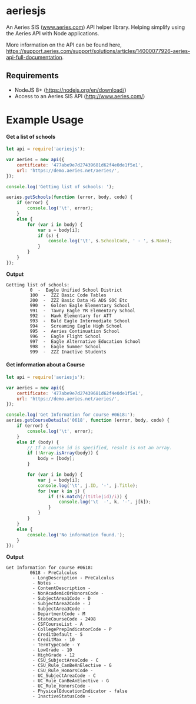 ﻿# aeriesjs
An Aeries SIS (www.aeries.com) API helper library. Helping simplify using the Aeries API with Node applications.

More information on the API can be found here, https://support.aeries.com/support/solutions/articles/14000077926-aeries-api-full-documentation.

## Requirements

* NodeJS 8+ (https://nodejs.org/en/download/)
* Access to an Aeries SIS API (http://www.aeries.com/)

# Example Usage

#### Get a list of schools
```js
let api = require('aeriesjs');

var aeries = new api({
    certificate: '477abe9e7d27439681d62f4e0de1f5e1',
    url: 'https://demo.aeries.net/aeries/',
});

console.log('Getting list of schools: ');

aeries.getSchools(function (error, body, code) {
    if (error) {
        console.log('\t', error);
    }
    else {
        for (var i in body) {
            var s = body[i];
            if (s) {
                console.log('\t', s.SchoolCode, ' - ', s.Name);
            }
        }
    }
});
```

**Output**

```
Getting list of schools:
         0  -  Eagle Unified School District
         100  -  ZZZ Basic Code Tables
         200  -  ZZZ Basic Data HS ADS SOC Etc
         990  -  Golden Eagle Elementary School
         991  -  Tawny Eagle YR Elementary School
         992  -  Hawk Elementary for ATT
         993  -  Bald Eagle Intermediate School
         994  -  Screaming Eagle High School
         995  -  Aeries Continuation School
         996  -  Eagle Flight School
         997  -  Eagle Alternative Education School
         998  -  Eagle Summer School
         999  -  ZZZ Inactive Students
```

#### Get information about a Course
```js
let api = require('aeriesjs');

var aeries = new api({
    certificate: '477abe9e7d27439681d62f4e0de1f5e1',
    url: 'https://demo.aeries.net/aeries/',
});

console.log('Get Information for course #0618:');
aeries.getCourseDetails('0618', function (error, body, code) {
    if (error) {
        console.log('\t', error);
    }
    else if (body) {
        // If a course id is specified, result is not an array.
        if (!Array.isArray(body)) {
            body = [body];
        }

        for (var i in body) {
            var j = body[i];
            console.log('\t', j.ID, '-', j.Title);
            for (var k in j) {
                if (!k.match(/(title|id)/i)) {
                    console.log('\t  -', k, '-', j[k]);
                }
            }
        }
    }
    else {
        console.log('No information found.');
    }
});
```

**Output**

```
Get Information for course #0618:
         0618 - PreCalculus
          - LongDescription - PreCalculus
          - Notes -
          - ContentDescription -
          - NonAcademicOrHonorsCode -
          - SubjectArea1Code - D
          - SubjectArea2Code - J
          - SubjectArea3Code -
          - DepartmentCode - M
          - StateCourseCode - 2498
          - CSFCourseList - A
          - CollegePrepIndicatorCode - P
          - CreditDefault - 5
          - CreditMax - 10
          - TermTypeCode - Y
          - LowGrade - 10
          - HighGrade - 12
          - CSU_SubjectAreaCode - C
          - CSU_Rule_CanBeAnElective - G
          - CSU_Rule_HonorsCode -
          - UC_SubjectAreaCode - C
          - UC_Rule_CanBeAnElective - G
          - UC_Rule_HonorsCode -
          - PhysicalEducationIndicator - false
          - InactiveStatusCode -
```